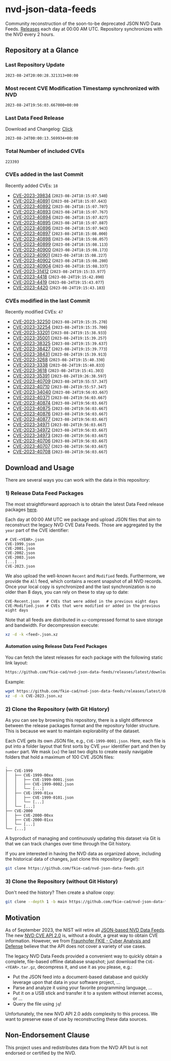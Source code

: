# nvd-json-data-feeds

Community reconstruction of the soon-to-be deprecated JSON NVD Data Feeds. 
[Releases](https://github.com/fkie-cad/nvd-json-data-feeds/releases/latest) each day at 00:00 AM UTC.
Repository synchronizes with the NVD every 2 hours.

## Repository at a Glance

### Last Repository Update

```plain
2023-08-24T20:00:28.321313+00:00
```

### Most recent CVE Modification Timestamp synchronized with NVD

```plain
2023-08-24T19:56:03.667000+00:00
```

### Last Data Feed Release

Download and Changelog: [Click](https://github.com/fkie-cad/nvd-json-data-feeds/releases/latest)

```plain
2023-08-24T00:00:13.569934+00:00
```

### Total Number of included CVEs

```plain
223393
```

### CVEs added in the last Commit

Recently added CVEs: `18`

* [CVE-2023-39834](CVE-2023/CVE-2023-398xx/CVE-2023-39834.json) (`2023-08-24T18:15:07.540`)
* [CVE-2023-40891](CVE-2023/CVE-2023-408xx/CVE-2023-40891.json) (`2023-08-24T18:15:07.643`)
* [CVE-2023-40892](CVE-2023/CVE-2023-408xx/CVE-2023-40892.json) (`2023-08-24T18:15:07.707`)
* [CVE-2023-40893](CVE-2023/CVE-2023-408xx/CVE-2023-40893.json) (`2023-08-24T18:15:07.767`)
* [CVE-2023-40894](CVE-2023/CVE-2023-408xx/CVE-2023-40894.json) (`2023-08-24T18:15:07.827`)
* [CVE-2023-40895](CVE-2023/CVE-2023-408xx/CVE-2023-40895.json) (`2023-08-24T18:15:07.887`)
* [CVE-2023-40896](CVE-2023/CVE-2023-408xx/CVE-2023-40896.json) (`2023-08-24T18:15:07.943`)
* [CVE-2023-40897](CVE-2023/CVE-2023-408xx/CVE-2023-40897.json) (`2023-08-24T18:15:08.000`)
* [CVE-2023-40898](CVE-2023/CVE-2023-408xx/CVE-2023-40898.json) (`2023-08-24T18:15:08.057`)
* [CVE-2023-40899](CVE-2023/CVE-2023-408xx/CVE-2023-40899.json) (`2023-08-24T18:15:08.113`)
* [CVE-2023-40900](CVE-2023/CVE-2023-409xx/CVE-2023-40900.json) (`2023-08-24T18:15:08.173`)
* [CVE-2023-40901](CVE-2023/CVE-2023-409xx/CVE-2023-40901.json) (`2023-08-24T18:15:08.227`)
* [CVE-2023-40902](CVE-2023/CVE-2023-409xx/CVE-2023-40902.json) (`2023-08-24T18:15:08.280`)
* [CVE-2023-40904](CVE-2023/CVE-2023-409xx/CVE-2023-40904.json) (`2023-08-24T18:15:08.337`)
* [CVE-2023-31412](CVE-2023/CVE-2023-314xx/CVE-2023-31412.json) (`2023-08-24T19:15:33.977`)
* [CVE-2023-4418](CVE-2023/CVE-2023-44xx/CVE-2023-4418.json) (`2023-08-24T19:15:42.890`)
* [CVE-2023-4419](CVE-2023/CVE-2023-44xx/CVE-2023-4419.json) (`2023-08-24T19:15:43.077`)
* [CVE-2023-4420](CVE-2023/CVE-2023-44xx/CVE-2023-4420.json) (`2023-08-24T19:15:43.183`)


### CVEs modified in the last Commit

Recently modified CVEs: `47`

* [CVE-2023-32250](CVE-2023/CVE-2023-322xx/CVE-2023-32250.json) (`2023-08-24T19:15:35.270`)
* [CVE-2023-32254](CVE-2023/CVE-2023-322xx/CVE-2023-32254.json) (`2023-08-24T19:15:35.700`)
* [CVE-2023-33201](CVE-2023/CVE-2023-332xx/CVE-2023-33201.json) (`2023-08-24T19:15:38.933`)
* [CVE-2023-35001](CVE-2023/CVE-2023-350xx/CVE-2023-35001.json) (`2023-08-24T19:15:39.257`)
* [CVE-2023-38325](CVE-2023/CVE-2023-383xx/CVE-2023-38325.json) (`2023-08-24T19:15:39.637`)
* [CVE-2023-38427](CVE-2023/CVE-2023-384xx/CVE-2023-38427.json) (`2023-08-24T19:15:39.773`)
* [CVE-2023-38431](CVE-2023/CVE-2023-384xx/CVE-2023-38431.json) (`2023-08-24T19:15:39.913`)
* [CVE-2023-3268](CVE-2023/CVE-2023-32xx/CVE-2023-3268.json) (`2023-08-24T19:15:40.330`)
* [CVE-2023-3338](CVE-2023/CVE-2023-33xx/CVE-2023-3338.json) (`2023-08-24T19:15:40.833`)
* [CVE-2023-3618](CVE-2023/CVE-2023-36xx/CVE-2023-3618.json) (`2023-08-24T19:15:41.303`)
* [CVE-2023-35391](CVE-2023/CVE-2023-353xx/CVE-2023-35391.json) (`2023-08-24T19:26:38.597`)
* [CVE-2023-40709](CVE-2023/CVE-2023-407xx/CVE-2023-40709.json) (`2023-08-24T19:55:57.347`)
* [CVE-2023-40710](CVE-2023/CVE-2023-407xx/CVE-2023-40710.json) (`2023-08-24T19:55:57.347`)
* [CVE-2023-34040](CVE-2023/CVE-2023-340xx/CVE-2023-34040.json) (`2023-08-24T19:56:03.667`)
* [CVE-2023-40371](CVE-2023/CVE-2023-403xx/CVE-2023-40371.json) (`2023-08-24T19:56:03.667`)
* [CVE-2023-40874](CVE-2023/CVE-2023-408xx/CVE-2023-40874.json) (`2023-08-24T19:56:03.667`)
* [CVE-2023-40875](CVE-2023/CVE-2023-408xx/CVE-2023-40875.json) (`2023-08-24T19:56:03.667`)
* [CVE-2023-40876](CVE-2023/CVE-2023-408xx/CVE-2023-40876.json) (`2023-08-24T19:56:03.667`)
* [CVE-2023-40877](CVE-2023/CVE-2023-408xx/CVE-2023-40877.json) (`2023-08-24T19:56:03.667`)
* [CVE-2023-34971](CVE-2023/CVE-2023-349xx/CVE-2023-34971.json) (`2023-08-24T19:56:03.667`)
* [CVE-2023-34972](CVE-2023/CVE-2023-349xx/CVE-2023-34972.json) (`2023-08-24T19:56:03.667`)
* [CVE-2023-34973](CVE-2023/CVE-2023-349xx/CVE-2023-34973.json) (`2023-08-24T19:56:03.667`)
* [CVE-2023-40706](CVE-2023/CVE-2023-407xx/CVE-2023-40706.json) (`2023-08-24T19:56:03.667`)
* [CVE-2023-40707](CVE-2023/CVE-2023-407xx/CVE-2023-40707.json) (`2023-08-24T19:56:03.667`)
* [CVE-2023-40708](CVE-2023/CVE-2023-407xx/CVE-2023-40708.json) (`2023-08-24T19:56:03.667`)


## Download and Usage

There are several ways you can work with the data in this repository:

### 1) Release Data Feed Packages

The most straightforward approach is to obtain the latest Data Feed release packages [here](https://github.com/fkie-cad/nvd-json-data-feeds/releases/latest).

Each day at 00:00 AM UTC we package and upload JSON files that aim to reconstruct the legacy NVD CVE Data Feeds.
Those are aggregated by the `year` part of the CVE identifier:

```
# CVE-<YEAR>.json
CVE-1999.json
CVE-2001.json
CVE-2002.json
CVE-2003.json
[...]
CVE-2023.json
```

We also upload the well-known `Recent` and `Modified` feeds.
Furthermore, we provide the `All` feed, which contains a recent snapshot of all NVD records.
Once your local copy is synchronized and the last synchronization is no older than 8 days, you can rely on these to stay up to date:

```plain
CVE-Recent.json   # CVEs that were added in the previous eight days
CVE-Modified.json # CVEs that were modified or added in the previous eight days
```

Note that all feeds are distributed in `xz`-compressed format to save storage and bandwidth.
For decompression execute:

```sh
xz -d -k <feed>.json.xz
```


#### Automation using Release Data Feed Packages

You can fetch the latest releases for each package with the following static link layout:

```sh
https://github.com/fkie-cad/nvd-json-data-feeds/releases/latest/download/CVE-<YEAR>.json.xz
```

Example:

```sh
wget https://github.com/fkie-cad/nvd-json-data-feeds/releases/latest/download/CVE-2023.json.xz
xz -d -k CVE-2023.json.xz
```

### 2) Clone the Repository (with Git History)

As you can see by browsing this repository, there is a slight difference between the release packages format and the repository folder structure.
This is because we want to maintain explorability of the dataset.

Each CVE gets its own JSON file, e.g., `CVE-1999-0001.json`.
Here, each file is put into a folder layout that first sorts by CVE `year` identifier part and then by `number` part.
We mask (`xx`) the last two digits to create easily navigable folders that hold a maximum of 100 CVE JSON files:

```plain
.
├── CVE-1999
│   ├── CVE-1999-00xx
│   │   ├── CVE-1999-0001.json
│   │   ├── CVE-1999-0002.json
│   │   └── [...]
│   ├── CVE-1999-01xx
│   │   ├── CVE-1999-0101.json
│   │   └── [...]
│   └── [...]
├── CVE-2000
│   ├── CVE-2000-00xx
│   ├── CVE-2000-01xx
│   └── [...]
└── [...]
```

A byproduct of managing and continuously updating this dataset via Git is that we can track changes over time through the Git history.

If you are interested in having the NVD data as organized above, including the historical data of changes, just clone this repository (large!):

```sh
git clone https://github.com/fkie-cad/nvd-json-data-feeds.git
```

### 3) Clone the Repository (without Git History)

Don't need the history? Then create a shallow copy:

```sh
git clone --depth 1 -b main https://github.com/fkie-cad/nvd-json-data-feeds.git
```

## Motivation

As of September 2023, the NIST will retire all [JSON-based NVD Data Feeds](https://nvd.nist.gov/vuln/data-feeds#divRetirementBanner-1).
The new [NVD CVE API 2.0](https://nvd.nist.gov/developers/vulnerabilities) is, without a doubt, a great way to obtain CVE information.
However, we from [Fraunhofer FKIE - Cyber Analysis and Defense](https://www.fkie.fraunhofer.de/en/departments/cad.html) believe that the API does not cover a variety of use cases.

The legacy NVD Data Feeds provided a convenient way to quickly obtain a complete, file-based offline database snapshot; just download the `CVE-<YEAR>.tar.gz`, decompress it, and use it as you please, e.g.:

* Put the JSON feed into a document-based database and quickly leverage upon that data in your software project, ...
* Parse and analyze it using your favorite programming language, ...
* Put it on a USB stick and transfer it to a system without internet access, or ...
* Query the file using `jq`!

Unfortunately, the new NVD API 2.0 adds complexity to this process.
We want to preserve ease of use by reconstructing these data sources.

## Non-Endorsement Clause

This project uses and redistributes data from the NVD API but is not endorsed or certified by the NVD.